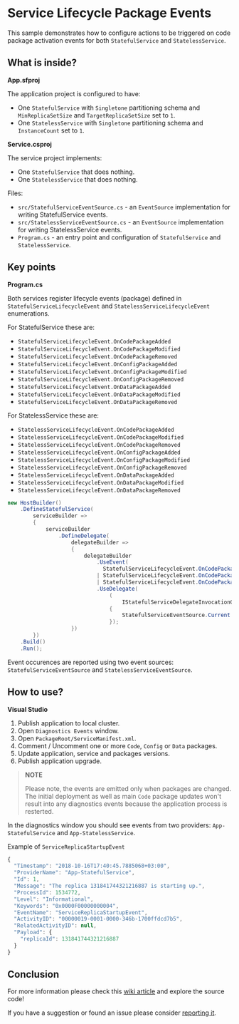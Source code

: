 # Service Lifecycle Package Events

This sample demonstrates how to configure actions to be triggered on code package activation events for both `StatefulService` and `StatelessService`.

## What is inside?

**App.sfproj**

The application project is configured to have:
* One `StatefulService` with `Singletone` partitioning schema and `MinReplicaSetSize` and `TargetReplicaSetSize` set to `1`.
* One `StatelessService` with `Singletone` partitioning schema and `InstanceCount` set to `1`.

**Service.csproj**

The service project implements:
* One `StatefulService` that does nothing. 
* One `StatelessService` that does nothing. 

Files:
* `src/StatefulServiceEventSource.cs` - an `EventSource` implementation for writing StatefulService events.
* `src/StatelessServiceEventSource.cs` - an `EventSource` implementation for writing StatelessService events.
* `Program.cs` - an entry point and configuration of `StatefulService` and `StatelessService`.

## Key points

**Program.cs**

Both services register lifecycle events (package) defined in `StatefulServiceLifecycleEvent` and `StatelessServiceLifecycleEvent` enumerations. 

For StatefulService these are:
* `StatefulServiceLifecycleEvent.OnCodePackageAdded`
* `StatefulServiceLifecycleEvent.OnCodePackageModified`
* `StatefulServiceLifecycleEvent.OnCodePackageRemoved`
* `StatefulServiceLifecycleEvent.OnConfigPackageAdded`
* `StatefulServiceLifecycleEvent.OnConfigPackageModified`
* `StatefulServiceLifecycleEvent.OnConfigPackageRemoved`
* `StatefulServiceLifecycleEvent.OnDataPackageAdded`
* `StatefulServiceLifecycleEvent.OnDataPackageModified`
* `StatefulServiceLifecycleEvent.OnDataPackageRemoved`

For StatelessService these are:
* `StatelessServiceLifecycleEvent.OnCodePackageAdded`
* `StatelessServiceLifecycleEvent.OnCodePackageModified`
* `StatelessServiceLifecycleEvent.OnCodePackageRemoved`
* `StatelessServiceLifecycleEvent.OnConfigPackageAdded`
* `StatelessServiceLifecycleEvent.OnConfigPackageModified`
* `StatelessServiceLifecycleEvent.OnConfigPackageRemoved`
* `StatelessServiceLifecycleEvent.OnDataPackageAdded`
* `StatelessServiceLifecycleEvent.OnDataPackageModified`
* `StatelessServiceLifecycleEvent.OnDataPackageRemoved`

``` csharp
new HostBuilder()
    .DefineStatefulService(
        serviceBuilder =>
        {
            serviceBuilder
                .DefineDelegate(
                    delegateBuilder =>
                    {
                        delegateBuilder
                            .UseEvent(
                              StatefulServiceLifecycleEvent.OnCodePackageAdded
                            | StatefulServiceLifecycleEvent.OnCodePackageModified
                            | StatefulServiceLifecycleEvent.OnCodePackageRemoved)
                            .UseDelegate(
                                (
                                    IStatefulServiceDelegateInvocationContext ctx) =>
                                {
                                    StatefulServiceEventSource.Current.ServiceReplicaCodePackageEvent(ctx.Event.ToString());
                                });
                    })
        })
    .Build()
    .Run();
```

Event occurences are reported using two event sources: `StatefulServiceEventSource` and `StatelessServiceEventSource`.

## How to use?

**Visual Studio**

1. Publish application to local cluster.
2. Open `Diagnostics Events` window.
3. Open `PackageRoot/ServiceManifest.xml`.
4. Comment / Uncomment one or more `Code`, `Config` or `Data` packages.
5. Update application, service and packages versions.
6. Publish application upgrade.

> **NOTE**
>
> Please note, the events are emitted only when packages are changed. The initial deployment as well as main `Code` package updates won't result into any diagnostics events because the application process is resterted.

In the diagnostics window you should see events from two providers: `App-StatefulService` and `App-StatelessService`.

Example of `ServiceReplicaStartupEvent`

``` javascript
{
  "Timestamp": "2018-10-16T17:40:45.7885068+03:00",
  "ProviderName": "App-StatefulService",
  "Id": 1,
  "Message": "The replica 131841744321216887 is starting up.",
  "ProcessId": 1534772,
  "Level": "Informational",
  "Keywords": "0x0000F00000000004",
  "EventName": "ServiceReplicaStartupEvent",
  "ActivityID": "00000019-0001-0000-346b-1700ffdcd7b5",
  "RelatedActivityID": null,
  "Payload": {
    "replicaId": 131841744321216887
  }
}
```

## Conclusion

For more information please check this [wiki article][1] and explore the source code! 

If you have a suggestion or found an issue please consider [reporting it][2].

[1]: https://github.com/coherentsolutionsinc/aspnetcore-service-fabric-hosting/wiki/Defining-Delegates
[2]: https://github.com/coherentsolutionsinc/aspnetcore-service-fabric-hosting/issues